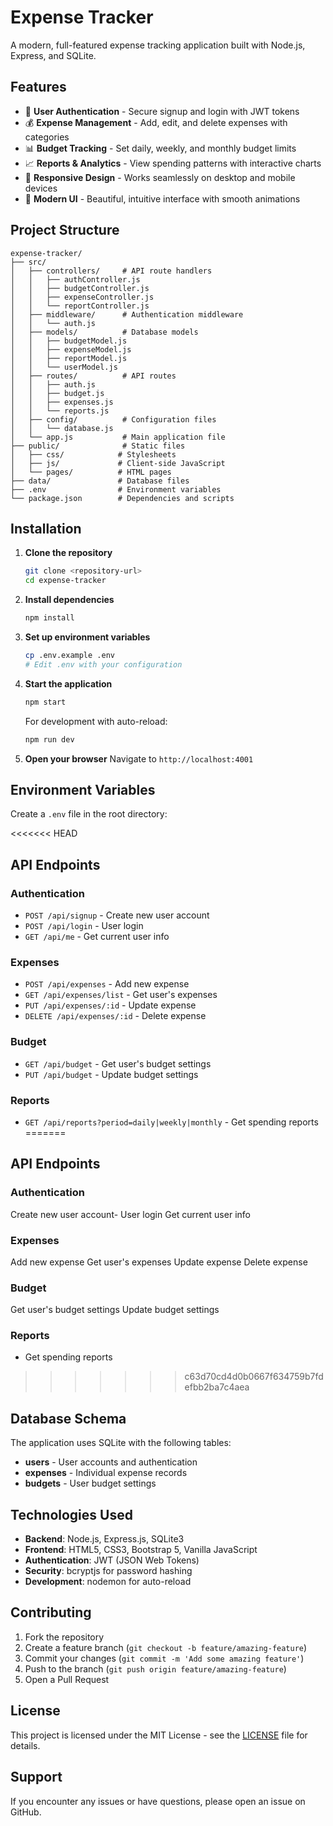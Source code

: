 # Expense Tracker

A modern, full-featured expense tracking application built with Node.js, Express, and SQLite.

## Features

- 🔐 **User Authentication** - Secure signup and login with JWT tokens
- 💰 **Expense Management** - Add, edit, and delete expenses with categories
- 📊 **Budget Tracking** - Set daily, weekly, and monthly budget limits
- 📈 **Reports & Analytics** - View spending patterns with interactive charts
- 📱 **Responsive Design** - Works seamlessly on desktop and mobile devices
- 🎨 **Modern UI** - Beautiful, intuitive interface with smooth animations

## Project Structure

```
expense-tracker/
├── src/
│   ├── controllers/     # API route handlers
│   │   ├── authController.js
│   │   ├── budgetController.js
│   │   ├── expenseController.js
│   │   └── reportController.js
│   ├── middleware/      # Authentication middleware
│   │   └── auth.js
│   ├── models/          # Database models
│   │   ├── budgetModel.js
│   │   ├── expenseModel.js
│   │   ├── reportModel.js
│   │   └── userModel.js
│   ├── routes/          # API routes
│   │   ├── auth.js
│   │   ├── budget.js
│   │   ├── expenses.js
│   │   └── reports.js
│   ├── config/          # Configuration files
│   │   └── database.js
│   └── app.js           # Main application file
├── public/              # Static files
│   ├── css/            # Stylesheets
│   ├── js/             # Client-side JavaScript
│   └── pages/          # HTML pages
├── data/               # Database files
├── .env                # Environment variables
└── package.json        # Dependencies and scripts
```

## Installation

1. **Clone the repository**

   ```bash
   git clone <repository-url>
   cd expense-tracker
   ```

2. **Install dependencies**

   ```bash
   npm install
   ```

3. **Set up environment variables**

   ```bash
   cp .env.example .env
   # Edit .env with your configuration
   ```

4. **Start the application**

   ```bash
   npm start
   ```

   For development with auto-reload:

   ```bash
   npm run dev
   ```

5. **Open your browser**
   Navigate to `http://localhost:4001`

## Environment Variables

Create a `.env` file in the root directory:

<<<<<<< HEAD
## API Endpoints

### Authentication

- `POST /api/signup` - Create new user account
- `POST /api/login` - User login
- `GET /api/me` - Get current user info

### Expenses

- `POST /api/expenses` - Add new expense
- `GET /api/expenses/list` - Get user's expenses
- `PUT /api/expenses/:id` - Update expense
- `DELETE /api/expenses/:id` - Delete expense

### Budget

- `GET /api/budget` - Get user's budget settings
- `PUT /api/budget` - Update budget settings

### Reports

- `GET /api/reports?period=daily|weekly|monthly` - Get spending reports
=======


## API Endpoints

### Authentication
Create new user account- User login
 Get current user info

### Expenses
 Add new expense
 Get user's expenses
 Update expense
 Delete expense

### Budget
 Get user's budget settings
 Update budget settings

### Reports
- Get spending reports
>>>>>>> c63d70cd4d0b0667f634759b7fdefbb2ba7c4aea

## Database Schema

The application uses SQLite with the following tables:

- **users** - User accounts and authentication
- **expenses** - Individual expense records
- **budgets** - User budget settings

## Technologies Used

- **Backend**: Node.js, Express.js, SQLite3
- **Frontend**: HTML5, CSS3, Bootstrap 5, Vanilla JavaScript
- **Authentication**: JWT (JSON Web Tokens)
- **Security**: bcryptjs for password hashing
- **Development**: nodemon for auto-reload

## Contributing

1. Fork the repository
2. Create a feature branch (`git checkout -b feature/amazing-feature`)
3. Commit your changes (`git commit -m 'Add some amazing feature'`)
4. Push to the branch (`git push origin feature/amazing-feature`)
5. Open a Pull Request

## License

This project is licensed under the MIT License - see the [LICENSE](LICENSE) file for details.

## Support

If you encounter any issues or have questions, please open an issue on GitHub.
